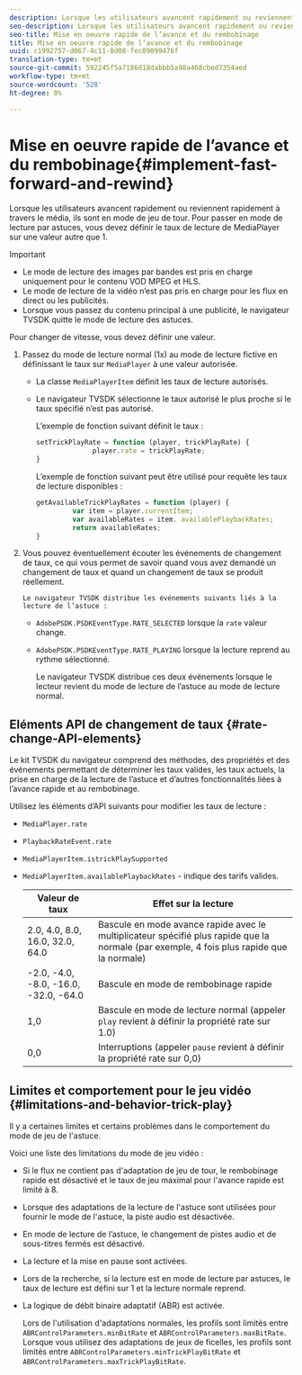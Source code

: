 ```yaml
---
description: Lorsque les utilisateurs avancent rapidement ou reviennent rapidement à travers le média, ils sont en mode de jeu de tour. Pour passer en mode de lecture par astuces, vous devez définir le taux de lecture de MediaPlayer sur une valeur autre que 1.
seo-description: Lorsque les utilisateurs avancent rapidement ou reviennent rapidement à travers le média, ils sont en mode de jeu de tour. Pour passer en mode de lecture par astuces, vous devez définir le taux de lecture de MediaPlayer sur une valeur autre que 1.
seo-title: Mise en oeuvre rapide de l’avance et du rembobinage
title: Mise en oeuvre rapide de l’avance et du rembobinage
uuid: c1992757-d067-4c11-8d08-fec09099476f
translation-type: tm+mt
source-git-commit: 592245f5a7186d18dabbb5a98a468cbed7354aed
workflow-type: tm+mt
source-wordcount: '528'
ht-degree: 0%

---
```



# Mise en oeuvre rapide de l’avance et du rembobinage{#implement-fast-forward-and-rewind}

Lorsque les utilisateurs avancent rapidement ou reviennent rapidement à travers le média, ils sont en mode de jeu de tour. Pour passer en mode de lecture par astuces, vous devez définir le taux de lecture de MediaPlayer sur une valeur autre que 1.

>[!IMPORTANT]
>
>* Le mode de lecture des images par bandes est pris en charge uniquement pour le contenu VOD MPEG et HLS.
>* Le mode de lecture de la vidéo n’est pas pris en charge pour les flux en direct ou les publicités.
>* Lorsque vous passez du contenu principal à une publicité, le navigateur TVSDK quitte le mode de lecture des astuces.

>



Pour changer de vitesse, vous devez définir une valeur.

1. Passez du mode de lecture normal (1x) au mode de lecture fictive en définissant le taux sur `MediaPlayer` à une valeur autorisée.

   * La classe `MediaPlayerItem` définit les taux de lecture autorisés.
   * Le navigateur TVSDK sélectionne le taux autorisé le plus proche si le taux spécifié n’est pas autorisé.

      L’exemple de fonction suivant définit le taux :

      ```js
      setTrickPlayRate = function (player, trickPlayRate) { 
                    player.rate = trickPlayRate; 
      }
      ```

      L’exemple de fonction suivant peut être utilisé pour requête les taux de lecture disponibles :

      ```js
      getAvailableTrickPlayRates = function (player) { 
               var item = player.currentItem; 
               var availableRates = item. availablePlaybackRates; 
               return availableRates; 
      } 
      ```

1. Vous pouvez éventuellement écouter les événements de changement de taux, ce qui vous permet de savoir quand vous avez demandé un changement de taux et quand un changement de taux se produit réellement.

       Le navigateur TVSDK distribue les événements suivants liés à la lecture de l’astuce :
   
   * `AdobePSDK.PSDKEventType.RATE_SELECTED` lorsque la  `rate` valeur change.

   * `AdobePSDK.PSDKEventType.RATE_PLAYING` lorsque la lecture reprend au rythme sélectionné.

      Le navigateur TVSDK distribue ces deux événements lorsque le lecteur revient du mode de lecture de l’astuce au mode de lecture normal.

## Eléments API de changement de taux {#rate-change-API-elements}

Le kit TVSDK du navigateur comprend des méthodes, des propriétés et des événements permettant de déterminer les taux valides, les taux actuels, la prise en charge de la lecture de l’astuce et d’autres fonctionnalités liées à l’avance rapide et au rembobinage.

Utilisez les éléments d’API suivants pour modifier les taux de lecture :

* `MediaPlayer.rate`
* `PlaybackRateEvent.rate`
* `MediaPlayerItem.istrickPlaySupported`
* `MediaPlayerItem.availablePlaybackRates` - indique des tarifs valides.

   | Valeur de taux | Effet sur la lecture |
   |---|---|
   | 2.0, 4.0, 8.0, 16.0, 32.0, 64.0 | Bascule en mode avance rapide avec le multiplicateur spécifié plus rapide que la normale (par exemple, 4 fois plus rapide que la normale) |
   | -2.0, -4.0, -8.0, -16.0, -32.0, -64.0 | Bascule en mode de rembobinage rapide |
   | 1,0 | Bascule en mode de lecture normal (appeler `play` revient à définir la propriété rate sur 1.0) |
   | 0,0 | Interruptions (appeler `pause` revient à définir la propriété rate sur 0,0) |

## Limites et comportement pour le jeu vidéo {#limitations-and-behavior-trick-play}

Il y a certaines limites et certains problèmes dans le comportement du mode de jeu de l&#39;astuce.

Voici une liste des limitations du mode de jeu vidéo :

* Si le flux ne contient pas d&#39;adaptation de jeu de tour, le rembobinage rapide est désactivé et le taux de jeu maximal pour l&#39;avance rapide est limité à 8.
* Lorsque des adaptations de la lecture de l&#39;astuce sont utilisées pour fournir le mode de l&#39;astuce, la piste audio est désactivée.
* En mode de lecture de l’astuce, le changement de pistes audio et de sous-titres fermés est désactivé.
* La lecture et la mise en pause sont activées.
* Lors de la recherche, si la lecture est en mode de lecture par astuces, le taux de lecture est défini sur 1 et la lecture normale reprend.
* La logique de débit binaire adaptatif (ABR) est activée.

   Lors de l&#39;utilisation d&#39;adaptations normales, les profils sont limités entre `ABRControlParameters.minBitRate` et `ABRControlParameters.maxBitRate`. Lorsque vous utilisez des adaptations de jeux de ficelles, les profils sont limités entre `ABRControlParameters.minTrickPlayBitRate` et `ABRControlParameters.maxTrickPlayBitRate`.